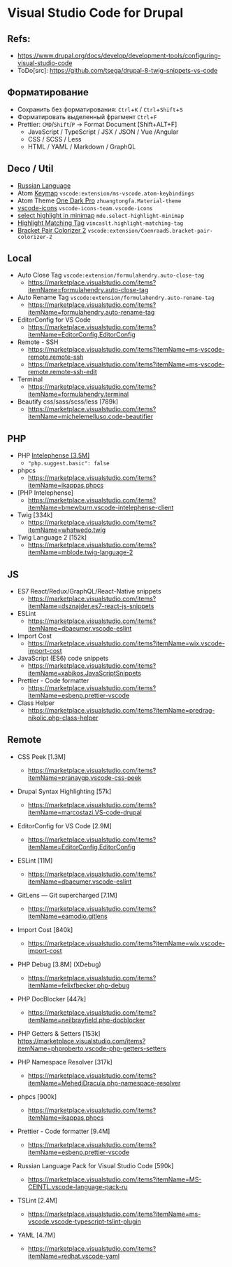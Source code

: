 # Visual Studio Code for Drupal

## Refs:
* https://www.drupal.org/docs/develop/development-tools/configuring-visual-studio-code
* ToDo[src]: https://github.com/tsega/drupal-8-twig-snippets-vs-code

## Форматирование
* Сохранить без форматирования: `Ctrl`+`K` / `Ctrl`+`Shift`+`S`
* Форматировать выделенный фрагмент `Ctrl`+`F`
* Prettier: `CMD`/`Shift`/`P` -> Format Document [Shift+ALT+F]
  - JavaScript / TypeScript / JSX / JSON / Vue /Angular
  - CSS / SCSS / Less
  - HTML / YAML / Markdown / GraphQL

## Deco / Util
* [Russian Language](https://marketplace.visualstudio.com/items?itemName=MS-CEINTL.vscode-language-pack-ru)
* Atom [Keymap](https://marketplace.visualstudio.com/items?itemName=ms-vscode.atom-keybindings) `vscode:extension/ms-vscode.atom-keybindings`
* Atom Theme [One Dark Pro](https://marketplace.visualstudio.com/items?itemName=zhuangtongfa.Material-theme) `zhuangtongfa.Material-theme`
* [vscode-icons](https://marketplace.visualstudio.com/items?itemName=vscode-icons-team.vscode-icons) `vscode-icons-team.vscode-icons`
* [select highlight in minimap](https://marketplace.visualstudio.com/items?itemName=mde.select-highlight-minimap) `mde.select-highlight-minimap`
* [Highlight Matching Tag](https://marketplace.visualstudio.com/items?itemName=vincaslt.highlight-matching-tag) `vincaslt.highlight-matching-tag`
* [Bracket Pair Colorizer 2](https://marketplace.visualstudio.com/items?itemName=CoenraadS.bracket-pair-colorizer-2) `vscode:extension/CoenraadS.bracket-pair-colorizer-2`

## Local
* Auto Close Tag `vscode:extension/formulahendry.auto-close-tag`
  - https://marketplace.visualstudio.com/items?itemName=formulahendry.auto-close-tag
* Auto Rename Tag `vscode:extension/formulahendry.auto-rename-tag`
  - https://marketplace.visualstudio.com/items?itemName=formulahendry.auto-rename-tag
* EditorConfig for VS Code
  - https://marketplace.visualstudio.com/items?itemName=EditorConfig.EditorConfig
* Remote - SSH
  - https://marketplace.visualstudio.com/items?itemName=ms-vscode-remote.remote-ssh
  - https://marketplace.visualstudio.com/items?itemName=ms-vscode-remote.remote-ssh-edit
* Terminal
  - https://marketplace.visualstudio.com/items?itemName=formulahendry.terminal
* Beautify css/sass/scss/less [789k]
  - https://marketplace.visualstudio.com/items?itemName=michelemelluso.code-beautifier
## PHP
* PHP [Intelephense [3.5M]](https://marketplace.visualstudio.com/items?itemName=bmewburn.vscode-intelephense-client)
  - `"php.suggest.basic": false`
* phpcs
  - https://marketplace.visualstudio.com/items?itemName=ikappas.phpcs
* [PHP Intelephense]
  - https://marketplace.visualstudio.com/items?itemName=bmewburn.vscode-intelephense-client
* Twig [334k]
  - https://marketplace.visualstudio.com/items?itemName=whatwedo.twig
* Twig Language 2 [152k]
  - https://marketplace.visualstudio.com/items?itemName=mblode.twig-language-2
## JS
* ES7 React/Redux/GraphQL/React-Native snippets
  - https://marketplace.visualstudio.com/items?itemName=dsznajder.es7-react-js-snippets
* ESLint
  - https://marketplace.visualstudio.com/items?itemName=dbaeumer.vscode-eslint
* Import Cost
  - https://marketplace.visualstudio.com/items?itemName=wix.vscode-import-cost
* JavaScript (ES6) code snippets
  - https://marketplace.visualstudio.com/items?itemName=xabikos.JavaScriptSnippets
* Prettier - Code formatter
  - https://marketplace.visualstudio.com/items?itemName=esbenp.prettier-vscode
* Class Helper
  - https://marketplace.visualstudio.com/items?itemName=predrag-nikolic.php-class-helper

## Remote
* CSS Peek [1.3M]
  - https://marketplace.visualstudio.com/items?itemName=pranaygp.vscode-css-peek
* Drupal Syntax Highlighting [57k]
  - https://marketplace.visualstudio.com/items?itemName=marcostazi.VS-code-drupal
* EditorConfig for VS Code [2.9M]
  - https://marketplace.visualstudio.com/items?itemName=EditorConfig.EditorConfig
* ESLint [11M]
  - https://marketplace.visualstudio.com/items?itemName=dbaeumer.vscode-eslint
* GitLens — Git supercharged [7.1M]
  - https://marketplace.visualstudio.com/items?itemName=eamodio.gitlens
* Import Cost [840k]
  - https://marketplace.visualstudio.com/items?itemName=wix.vscode-import-cost
* PHP Debug [3.8M] (XDebug)
  - https://marketplace.visualstudio.com/items?itemName=felixfbecker.php-debug
* PHP DocBlocker [447k]
  - https://marketplace.visualstudio.com/items?itemName=neilbrayfield.php-docblocker
* PHP Getters & Setters [153k]
  https://marketplace.visualstudio.com/items?itemName=phproberto.vscode-php-getters-setters

* PHP Namespace Resolver [317k]
  - https://marketplace.visualstudio.com/items?itemName=MehediDracula.php-namespace-resolver
* phpcs [900k]
  - https://marketplace.visualstudio.com/items?itemName=ikappas.phpcs
* Prettier - Code formatter [9.4M]
  - https://marketplace.visualstudio.com/items?itemName=esbenp.prettier-vscode
* Russian Language Pack for Visual Studio Code [590k]
  - https://marketplace.visualstudio.com/items?itemName=MS-CEINTL.vscode-language-pack-ru
* TSLint [2.4M]
  - https://marketplace.visualstudio.com/items?itemName=ms-vscode.vscode-typescript-tslint-plugin
* YAML [4.7M]
  - https://marketplace.visualstudio.com/items?itemName=redhat.vscode-yaml

